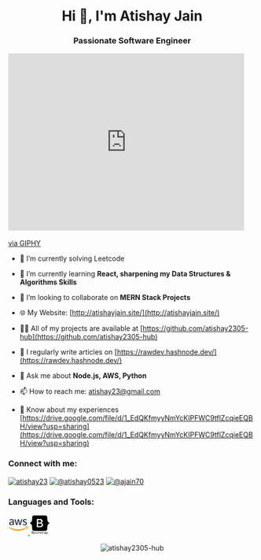 <h1 align="center">Hi 👋, I'm Atishay Jain</h1>
<h3 align="center">Passionate Software Engineer</h3>

<iframe src="https://giphy.com/embed/V4NSR1NG2p0KeJJyr5" width="480" height="360" frameBorder="0" class="giphy-embed" allowFullScreen></iframe><p><a href="https://giphy.com/gifs/hacker-hacking-binary-V4NSR1NG2p0KeJJyr5">via GIPHY</a></p>

- 🔭 I’m currently solving Leetcode

- 🌱 I’m currently learning **React, sharpening my Data Structures & Algorithms Skills**

- 👯 I’m looking to collaborate on **MERN Stack Projects**

- 🌐 My Website: [http://atishayjain.site/](http://atishayjain.site/)

- 👨‍💻 All of my projects are available at [https://github.com/atishay2305-hub](https://github.com/atishay2305-hub)

- 📝 I regularly write articles on [https://rawdev.hashnode.dev/](https://rawdev.hashnode.dev/)

- 💬 Ask me about **Node.js, AWS, Python**

- 📫 How to reach me: [atishay23@gmail.com](mailto:atishay23@gmail.com)

- 📄 Know about my experiences [https://drive.google.com/file/d/1_EdQKfmyyNmYcKIPFWC9tflZcqieEQBH/view?usp=sharing](https://drive.google.com/file/d/1_EdQKfmyyNmYcKIPFWC9tflZcqieEQBH/view?usp=sharing)

<h3 align="left">Connect with me:</h3>
<p align="left">
  <a href="https://linkedin.com/in/atishay23" target="_blank"><img align="center" src="https://raw.githubusercontent.com/rahuldkjain/github-profile-readme-generator/master/src/images/icons/Social/linked-in-alt.svg" alt="atishay23" height="30" width="40" /></a>
  <a href="https://hashnode.com/@atishay0523" target="_blank"><img align="center" src="https://raw.githubusercontent.com/rahuldkjain/github-profile-readme-generator/master/src/images/icons/Social/hashnode.svg" alt="@atishay0523" height="30" width="40" /></a>
  <a href="https://www.leetcode.com/@ajain70" target="_blank"><img align="center" src="https://raw.githubusercontent.com/rahuldkjain/github-profile-readme-generator/master/src/images/icons/Social/leet-code.svg" alt="@ajain70" height="30" width="40" /></a>
</p>

<h3 align="left">Languages and Tools:</h3>
<p align="left"> <a href="https://aws.amazon.com" target="_blank" rel="noreferrer"> <img src="https://raw.githubusercontent.com/devicons/devicon/master/icons/amazonwebservices/amazonwebservices-original-wordmark.svg" alt="aws" width="40" height="40"/> </a> <a href="https://getbootstrap.com" target="_blank" rel="noreferrer"> <img src="https://raw.githubusercontent.com/devicons/devicon/master/icons/bootstrap/bootstrap-plain-wordmark.svg" alt="bootstrap" width="40" height="40"/> </a> <!-- ... (your existing list of languages and tools) ... --> </p>

<p align="center">
  <img align="center" src="https://github-readme-stats.vercel.app/api/top-langs?username=atishay2305-hub&show_icons=true&locale=en&layout=compact" alt="atishay2305-hub" />
</p>

